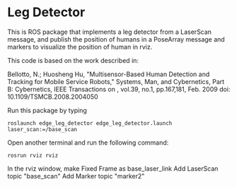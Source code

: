 # Leg Detector
This is ROS package that implements a leg detector from a LaserScan message, and publish the position of humans in a PoseArray message and markers to visualize the position of human in rviz.

This code is based on the work described in:

Bellotto, N.; Huosheng Hu, "Multisensor-Based Human Detection and Tracking for Mobile Service Robots," Systems, Man, and Cybernetics, Part B: Cybernetics, IEEE Transactions on , vol.39, no.1, pp.167,181, Feb. 2009
doi: 10.1109/TSMCB.2008.2004050

Run this package by typing 

```
roslaunch edge_leg_detector edge_leg_detector.launch laser_scan:=/base_scan
```
Open another terminal and run the following command:
```
rosrun rviz rviz
```
In the rviz window, make Fixed Frame as base_laser_link
Add LaserScan topic "base_scan"
Add Marker topic "marker2"

